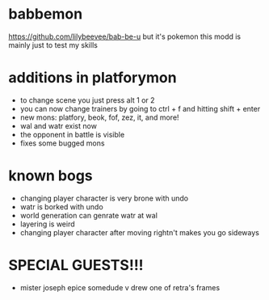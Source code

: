 # babbemon
https://github.com/lilybeevee/bab-be-u but it's pokemon
this modd is mainly just to test my skills
# additions in platforymon
- to change scene you just press alt 1 or 2
- you can now change trainers by going to ctrl + f and hitting shift + enter
- new mons: platfory, beok, fof, zez, it, and more!
- wal and watr exist now
- the opponent in battle is visible
- fixes some bugged mons
# known bogs
- changing player character is very brone with undo
- watr is borked with undo
- world generation can genrate watr at wal
- layering is weird
- changing player character after moving rightn't makes you go sideways
# SPECIAL GUESTS!!!
- mister joseph epice somedude v drew one of retra's frames